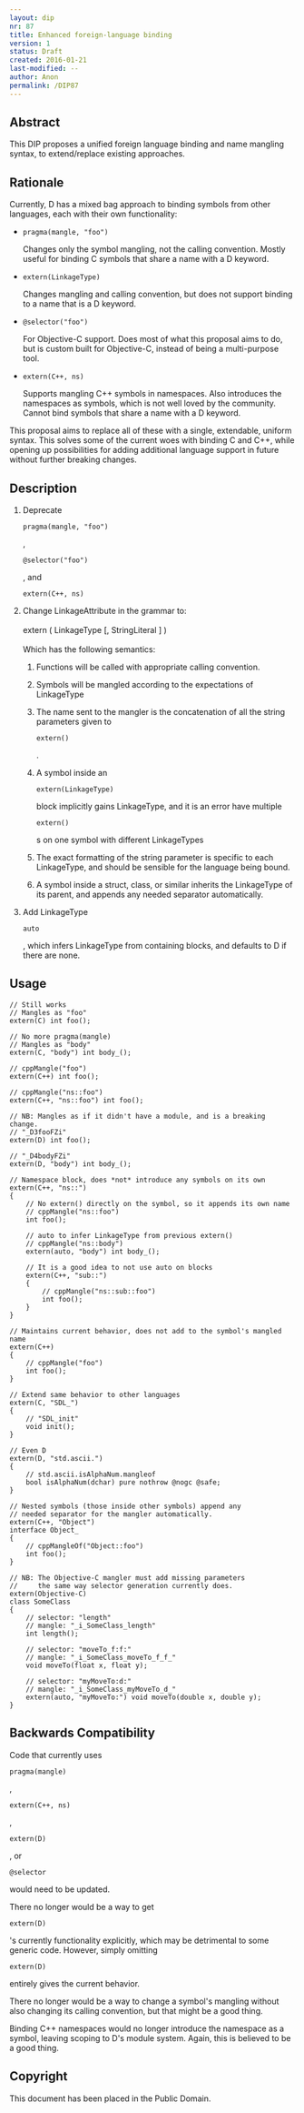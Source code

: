```yaml
---
layout: dip
nr: 87
title: Enhanced foreign-language binding
version: 1
status: Draft
created: 2016-01-21
last-modified: --
author: Anon
permalink: /DIP87
---
```


Abstract
--------

This DIP proposes a unified foreign language binding and name mangling
syntax, to extend/replace existing approaches.

Rationale
---------

Currently, D has a mixed bag approach to binding symbols from other
languages, each with their own functionality:

-   ``` {.D}
    pragma(mangle, "foo")
    ```

    Changes only the symbol mangling, not the calling convention. Mostly
    useful for binding C symbols that share a name with a D keyword.

-   ``` {.D}
    extern(LinkageType)
    ```

    Changes mangling and calling convention, but does not support
    binding to a name that is a D keyword.

-   ``` {.D}
    @selector("foo")
    ```

    For Objective-C support. Does most of what this proposal aims to do,
    but is custom built for Objective-C, instead of being a
    multi-purpose tool.

-   ``` {.D}
    extern(C++, ns)
    ```

    Supports mangling C++ symbols in namespaces. Also introduces the
    namespaces as symbols, which is not well loved by the community.
    Cannot bind symbols that share a name with a D keyword.

This proposal aims to replace all of these with a single, extendable,
uniform syntax. This solves some of the current woes with binding C and
C++, while opening up possibilities for adding additional language
support in future without further breaking changes.

Description
-----------

1.  Deprecate
    ``` {.D}
    pragma(mangle, "foo")
    ```

    ,

    ``` {.D}
    @selector("foo")
    ```

    , and

    ``` {.D}
    extern(C++, ns)
    ```

2.  Change LinkageAttribute in the grammar to:\
    \
    extern ( LinkageType \[, StringLiteral \] )
    \
    \
    Which has the following semantics:

    1.  Functions will be called with appropriate calling convention.
    2.  Symbols will be mangled according to the expectations of
        LinkageType
    3.  The name sent to the mangler is the concatenation of all the
        string parameters given to
        ``` {.D}
        extern()
        ```

        .

    4.  A symbol inside an
        ``` {.D}
        extern(LinkageType)
        ```

        block implicitly gains LinkageType, and it is an error have
        multiple

        ``` {.D}
        extern()
        ```

        s on one symbol with different LinkageTypes

    5.  The exact formatting of the string parameter is specific to each
        LinkageType, and should be sensible for the language
        being bound.
    6.  A symbol inside a struct, class, or similar inherits the
        LinkageType of its parent, and appends any needed
        separator automatically.

3.  Add LinkageType
    ``` {.D}
    auto
    ```

    , which infers LinkageType from containing blocks, and defaults to D
    if there are none.

Usage
-----

``` {.D}
// Still works
// Mangles as "foo"
extern(C) int foo();

// No more pragma(mangle)
// Mangles as "body"
extern(C, "body") int body_();

// cppMangle("foo")
extern(C++) int foo();

// cppMangle("ns::foo")
extern(C++, "ns::foo") int foo();

// NB: Mangles as if it didn't have a module, and is a breaking change.
// "_D3fooFZi"
extern(D) int foo();

// "_D4bodyFZi"
extern(D, "body") int body_();

// Namespace block, does *not* introduce any symbols on its own
extern(C++, "ns::")
{
    // No extern() directly on the symbol, so it appends its own name
    // cppMangle("ns::foo")
    int foo();

    // auto to infer LinkageType from previous extern()
    // cppMangle("ns::body")
    extern(auto, "body") int body_();

    // It is a good idea to not use auto on blocks
    extern(C++, "sub::")
    {
        // cppMangle("ns::sub::foo")
        int foo();
    }
}

// Maintains current behavior, does not add to the symbol's mangled name
extern(C++)
{
    // cppMangle("foo")
    int foo();
}

// Extend same behavior to other languages
extern(C, "SDL_")
{
    // "SDL_init"
    void init();
}

// Even D
extern(D, "std.ascii.")
{
    // std.ascii.isAlphaNum.mangleof
    bool isAlphaNum(dchar) pure nothrow @nogc @safe;
}

// Nested symbols (those inside other symbols) append any
// needed separator for the mangler automatically.
extern(C++, "Object")
interface Object_
{
    // cppMangleOf("Object::foo")
    int foo();
}

// NB: The Objective-C mangler must add missing parameters
//     the same way selector generation currently does.
extern(Objective-C)
class SomeClass
{
    // selector: "length"
    // mangle: "_i_SomeClass_length"
    int length();

    // selector: "moveTo_f:f:"
    // mangle: "_i_SomeClass_moveTo_f_f_"
    void moveTo(float x, float y);

    // selector: "myMoveTo:d:"
    // mangle: "_i_SomeClass_myMoveTo_d_"
    extern(auto, "myMoveTo:") void moveTo(double x, double y);
}
```

Backwards Compatibility
-----------------------

Code that currently uses

``` {.D}
pragma(mangle)
```

,

``` {.D}
extern(C++, ns)
```

,

``` {.D}
extern(D)
```

, or

``` {.D}
@selector
```

would need to be updated.

There no longer would be a way to get

``` {.D}
extern(D)
```

's currently functionality explicitly, which may be detrimental to some
generic code. However, simply omitting

``` {.D}
extern(D)
```

entirely gives the current behavior.

There no longer would be a way to change a symbol's mangling without
also changing its calling convention, but that might be a good thing.

Binding C++ namespaces would no longer introduce the namespace as a
symbol, leaving scoping to D's module system. Again, this is believed to
be a good thing.

Copyright
---------

This document has been placed in the Public Domain.
